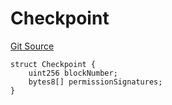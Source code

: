 # Checkpoint
[Git Source](https://github.com/llama-community/vertex-v1/blob/c439ebd3966a0311d4b5f0be7550cd124e20dad2/src/utils/Structs.sol)


```solidity
struct Checkpoint {
    uint256 blockNumber;
    bytes8[] permissionSignatures;
}
```

